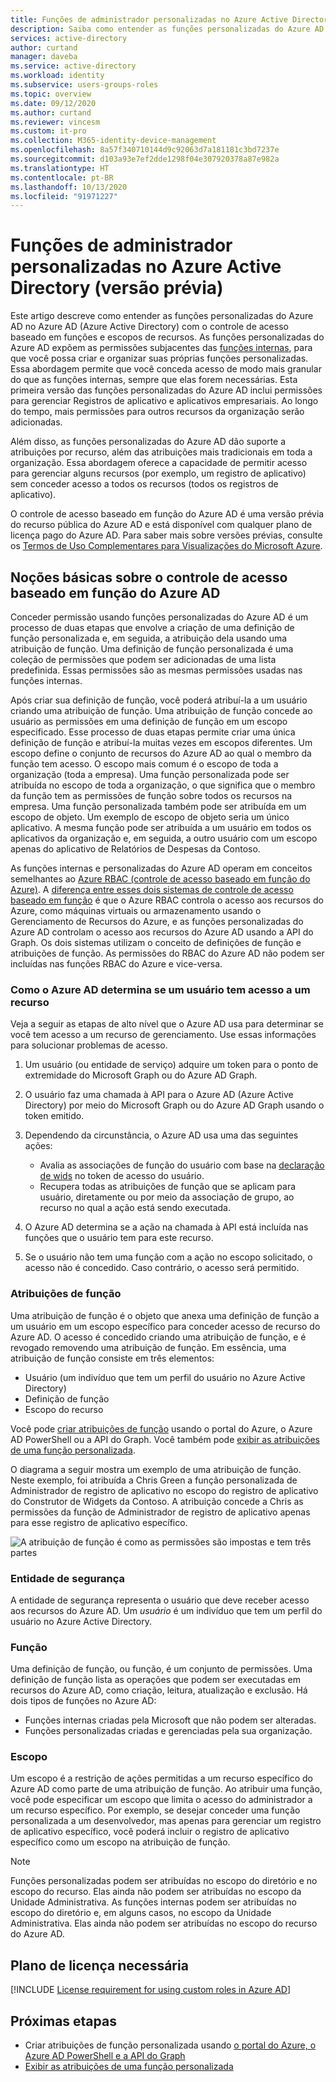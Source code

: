 ```yaml
---
title: Funções de administrador personalizadas no Azure Active Directory | Microsoft Docs
description: Saiba como entender as funções personalizadas do Azure AD no Azure AD (Azure Active Directory) com o controle de acesso baseado em funções e escopos de recursos.
services: active-directory
author: curtand
manager: daveba
ms.service: active-directory
ms.workload: identity
ms.subservice: users-groups-roles
ms.topic: overview
ms.date: 09/12/2020
ms.author: curtand
ms.reviewer: vincesm
ms.custom: it-pro
ms.collection: M365-identity-device-management
ms.openlocfilehash: 8a57f340710144d9c92063d7a181181c3bd7237e
ms.sourcegitcommit: d103a93e7ef2dde1298f04e307920378a87e982a
ms.translationtype: HT
ms.contentlocale: pt-BR
ms.lasthandoff: 10/13/2020
ms.locfileid: "91971227"
---
```

# <a name="custom-administrator-roles-in-azure-active-directory-preview"></a>Funções de administrador personalizadas no Azure Active Directory (versão prévia)

Este artigo descreve como entender as funções personalizadas do Azure AD no Azure AD (Azure Active Directory) com o controle de acesso baseado em funções e escopos de recursos. As funções personalizadas do Azure AD expõem as permissões subjacentes das [funções internas](directory-assign-admin-roles.md), para que você possa criar e organizar suas próprias funções personalizadas. Essa abordagem permite que você conceda acesso de modo mais granular do que as funções internas, sempre que elas forem necessárias. Esta primeira versão das funções personalizadas do Azure AD inclui permissões para gerenciar Registros de aplicativo e aplicativos empresariais. Ao longo do tempo, mais permissões para outros recursos da organização serão adicionadas.  

Além disso, as funções personalizadas do Azure AD dão suporte a atribuições por recurso, além das atribuições mais tradicionais em toda a organização. Essa abordagem oferece a capacidade de permitir acesso para gerenciar alguns recursos (por exemplo, um registro de aplicativo) sem conceder acesso a todos os recursos (todos os registros de aplicativo).

O controle de acesso baseado em função do Azure AD é uma versão prévia do recurso pública do Azure AD e está disponível com qualquer plano de licença pago do Azure AD. Para saber mais sobre versões prévias, consulte os [Termos de Uso Complementares para Visualizações do Microsoft Azure](https://azure.microsoft.com/support/legal/preview-supplemental-terms/).

## <a name="understand-azure-ad-role-based-access-control"></a>Noções básicas sobre o controle de acesso baseado em função do Azure AD

Conceder permissão usando funções personalizadas do Azure AD é um processo de duas etapas que envolve a criação de uma definição de função personalizada e, em seguida, a atribuição dela usando uma atribuição de função. Uma definição de função personalizada é uma coleção de permissões que podem ser adicionadas de uma lista predefinida. Essas permissões são as mesmas permissões usadas nas funções internas.  

Após criar sua definição de função, você poderá atribuí-la a um usuário criando uma atribuição de função. Uma atribuição de função concede ao usuário as permissões em uma definição de função em um escopo especificado. Esse processo de duas etapas permite criar uma única definição de função e atribuí-la muitas vezes em escopos diferentes. Um escopo define o conjunto de recursos do Azure AD ao qual o membro da função tem acesso. O escopo mais comum é o escopo de toda a organização (toda a empresa). Uma função personalizada pode ser atribuída no escopo de toda a organização, o que significa que o membro da função tem as permissões de função sobre todos os recursos na empresa. Uma função personalizada também pode ser atribuída em um escopo de objeto. Um exemplo de escopo de objeto seria um único aplicativo. A mesma função pode ser atribuída a um usuário em todos os aplicativos da organização e, em seguida, a outro usuário com um escopo apenas do aplicativo de Relatórios de Despesas da Contoso.  

As funções internas e personalizadas do Azure AD operam em conceitos semelhantes ao [Azure RBAC (controle de acesso baseado em função do Azure)](../../role-based-access-control/overview.md). A [diferença entre esses dois sistemas de controle de acesso baseado em função](../../role-based-access-control/rbac-and-directory-admin-roles.md) é que o Azure RBAC controla o acesso aos recursos do Azure, como máquinas virtuais ou armazenamento usando o Gerenciamento de Recursos do Azure, e as funções personalizadas do Azure AD controlam o acesso aos recursos do Azure AD usando a API do Graph. Os dois sistemas utilizam o conceito de definições de função e atribuições de função. As permissões do RBAC do Azure AD não podem ser incluídas nas funções RBAC do Azure e vice-versa.

### <a name="how-azure-ad-determines-if-a-user-has-access-to-a-resource"></a>Como o Azure AD determina se um usuário tem acesso a um recurso

Veja a seguir as etapas de alto nível que o Azure AD usa para determinar se você tem acesso a um recurso de gerenciamento. Use essas informações para solucionar problemas de acesso.

1. Um usuário (ou entidade de serviço) adquire um token para o ponto de extremidade do Microsoft Graph ou do Azure AD Graph.

1. O usuário faz uma chamada à API para o Azure AD (Azure Active Directory) por meio do Microsoft Graph ou do Azure AD Graph usando o token emitido.

1. Dependendo da circunstância, o Azure AD usa uma das seguintes ações:

    - Avalia as associações de função do usuário com base na [declaração de wids](../develop/access-tokens.md) no token de acesso do usuário.
    - Recupera todas as atribuições de função que se aplicam para usuário, diretamente ou por meio da associação de grupo, ao recurso no qual a ação está sendo executada.

1. O Azure AD determina se a ação na chamada à API está incluída nas funções que o usuário tem para este recurso.
1. Se o usuário não tem uma função com a ação no escopo solicitado, o acesso não é concedido. Caso contrário, o acesso será permitido.

### <a name="role-assignments"></a>Atribuições de função

Uma atribuição de função é o objeto que anexa uma definição de função a um usuário em um escopo específico para conceder acesso de recurso do Azure AD. O acesso é concedido criando uma atribuição de função, e é revogado removendo uma atribuição de função. Em essência, uma atribuição de função consiste em três elementos:

- Usuário (um indivíduo que tem um perfil do usuário no Azure Active Directory)
- Definição de função
- Escopo do recurso

Você pode [criar atribuições de função](roles-create-custom.md) usando o portal do Azure, o Azure AD PowerShell ou a API do Graph. Você também pode [exibir as atribuições de uma função personalizada](roles-view-assignments.md#view-the-assignments-of-a-role).

O diagrama a seguir mostra um exemplo de uma atribuição de função. Neste exemplo, foi atribuída a Chris Green a função personalizada de Administrador de registro de aplicativo no escopo do registro de aplicativo do Construtor de Widgets da Contoso. A atribuição concede a Chris as permissões da função de Administrador de registro de aplicativo apenas para esse registro de aplicativo específico.

![A atribuição de função é como as permissões são impostas e tem três partes](./media/roles-custom-overview/rbac-overview.png)

### <a name="security-principal"></a>Entidade de segurança

A entidade de segurança representa o usuário que deve receber acesso aos recursos do Azure AD. Um *usuário* é um indivíduo que tem um perfil do usuário no Azure Active Directory.

### <a name="role"></a>Função

Uma definição de função, ou função, é um conjunto de permissões. Uma definição de função lista as operações que podem ser executadas em recursos do Azure AD, como criação, leitura, atualização e exclusão. Há dois tipos de funções no Azure AD:

- Funções internas criadas pela Microsoft que não podem ser alteradas.
- Funções personalizadas criadas e gerenciadas pela sua organização.

### <a name="scope"></a>Escopo

Um escopo é a restrição de ações permitidas a um recurso específico do Azure AD como parte de uma atribuição de função. Ao atribuir uma função, você pode especificar um escopo que limita o acesso do administrador a um recurso específico. Por exemplo, se desejar conceder uma função personalizada a um desenvolvedor, mas apenas para gerenciar um registro de aplicativo específico, você poderá incluir o registro de aplicativo específico como um escopo na atribuição de função.

  > [!Note]
  > Funções personalizadas podem ser atribuídas no escopo do diretório e no escopo do recurso. Elas ainda não podem ser atribuídas no escopo da Unidade Administrativa.
  > As funções internas podem ser atribuídas no escopo do diretório e, em alguns casos, no escopo da Unidade Administrativa. Elas ainda não podem ser atribuídas no escopo do recurso do Azure AD.

## <a name="required-license-plan"></a>Plano de licença necessária

[!INCLUDE [License requirement for using custom roles in Azure AD](../../../includes/active-directory-p1-license.md)]

## <a name="next-steps"></a>Próximas etapas

- Criar atribuições de função personalizada usando [o portal do Azure, o Azure AD PowerShell e a API do Graph](roles-create-custom.md)
- [Exibir as atribuições de uma função personalizada](roles-view-assignments.md#view-assignments-of-single-application-scope)
